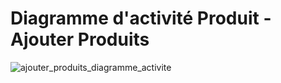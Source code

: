 # Diagramme d'activité Produit - Ajouter Produits

![ajouter_produits_diagramme_activite](https://user-images.githubusercontent.com/32593506/74427209-ee46e900-4e56-11ea-95af-c6037f8c077a.png)


